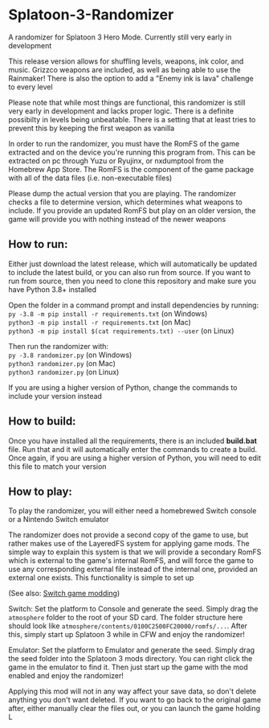 # Splatoon-3-Randomizer
A randomizer for Splatoon 3 Hero Mode. Currently still very early in development

This release version allows for shuffling levels, weapons, ink color, and music. Grizzco weapons are included, as well as being able to use the Rainmaker! There is also the option to add a "Enemy ink is lava" challenge to every level

Please note that while most things are functional, this randomizer is still very early in development and lacks proper logic. There is a definite possibilty in levels being unbeatable. There is a setting that at least tries to prevent this by keeping the first weapon as vanilla

In order to run the randomizer, you must have the RomFS of the game extracted and on the device you're running this program from. This can be extracted on pc through Yuzu or Ryujinx, or nxdumptool from the Homebrew App Store. The RomFS is the component of the game package with all of the data files (i.e. non-executable files)

Please dump the actual version that you are playing. The randomizer checks a file to determine version, which determines what weapons to include. If you provide an updated RomFS but play on an older version, the game will provide you with nothing instead of the newer weapons

## How to run:

Either just download the latest release, which will automatically be updated to include the latest build, or you can also run from source.
If you want to run from source, then you need to clone this repository and make sure you have Python 3.8+ installed

Open the folder in a command prompt and install dependencies by running:  
`py -3.8 -m pip install -r requirements.txt` (on Windows)  
`python3 -m pip install -r requirements.txt` (on Mac)  
`python3 -m pip install $(cat requirements.txt) --user` (on Linux)

Then run the randomizer with:  
`py -3.8 randomizer.py` (on Windows)  
`python3 randomizer.py` (on Mac)  
`python3 randomizer.py` (on Linux)  

If you are using a higher version of Python, change the commands to include your version instead

## How to build:

Once you have installed all the requirements, there is an included **build.bat** file. Run that and it will automatically enter the commands to create a build. Once again, if you are using a higher version of Python, you will need to edit this file to match your version

## How to play:

To play the randomizer, you will either need a homebrewed Switch console or a Nintendo Switch emulator

The randomizer does not provide a second copy of the game to use, but rather makes use of the LayeredFS system for applying game mods. The simple way to explain this system is that we will provide a secondary RomFS which is external to the game's internal RomFS, and will force the game to use any corresponding external file instead of the internal one, provided an external one exists. This functionality is simple to set up

(See also: [Switch game modding](https://nh-server.github.io/switch-guide/extras/game_modding/))

Switch: Set the platform to Console and generate the seed. Simply drag the `atmosphere` folder to the root of your SD card. The folder structure here should look like `atmosphere/contents/0100C2500FC20000/romfs/...`. After this, simply start up Splatoon 3 while in CFW and enjoy the randomizer!

Emulator: Set the platform to Emulator and generate the seed. Simply drag the seed folder into the Splatoon 3 mods directory. You can right click the game in the emulator to find it. Then just start up the game with the mod enabled and enjoy the randomizer!

Applying this mod will not in any way affect your save data, so don't delete anything you don't want deleted. If you want to go back to the original game after, either manually clear the files out, or you can launch the game holding L
